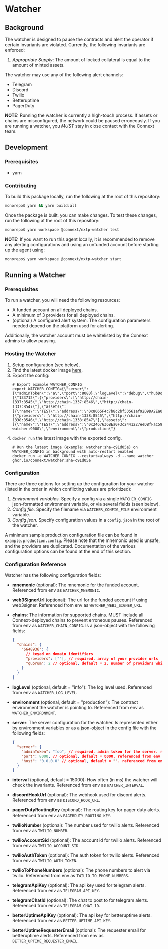 # Watcher

## Background

The watcher is designed to pause the contracts and alert the operator if certain invariants are violated. Currently, the following invariants are enforced:

1. _Appropriate Supply_: The amount of locked collateral is equal to the amount of minted assets.

The watcher may use any of the following alert channels:

- Telegram
- Discord
- Twilio
- Betteruptime
- PagerDuty

**NOTE:** Running the watcher is currently a high-touch process. If assets or chains are misconfigured, the network could be paused erroneously. If you are running a watcher, you _MUST_ stay in close contact with the Connext team.

## Development

### Prerequisites

- yarn

### Contributing

To build this package locally, run the following at the root of this repository:

```sh
monorepo$ yarn && yarn build:all
```

Once the package is built, you can make changes. To test these changes, run the following at the root of this repository:

```sh
monorepo$ yarn workspace @connext/nxtp-watcher test
```

**NOTE:** If you want to run this agent locally, it is recommended to remove any alerting configurations and using an unfunded account before starting up the agent using:

```sh
monorepo$ yarn workspace @connext/nxtp-watcher start
```

## Running a Watcher

### Prerequisites

To run a watcher, you will need the following resources:

- A funded account on all deployed chains.
- A minimum of 3 providers for all deployed chains.
- (optional) A configured alert system. The configuration parameters needed depend on the platform used for alerting.

Additionally, the watcher account must be whitelisted by the Connext admins to allow pausing.

### Hosting the Watcher

1. Setup configuration (see below).
2. Find the latest docker image [here](https://github.com/connext/monorepo/pkgs/container/watcher).
3. Export the config:
   ```
   # Export example WATCHER_CONFIG
   export WATCHER_CONFIG={\"server\":{\"adminToken\":\"a\",\"port\":8080},\"logLevel\":\"debug\",\"hubDomain\":\"1337\",\"interval\":15000,\"chains\":{\"133712\":{\"providers\":[\"http://chain-1337:8545\",\"http://chain-1337:8546\",\"http://chain-1337:8547\"],\"assets\":[{\"name\":\"TEST\",\"address\":\"0x8065F4c7b8c2bf53561af92D9DA2Ea022A0b28Ca\"}]},\"133812\":{\"providers\":[\"http://chain-1338:8545\",\"http://chain-1338:8546\",\"http://chain-1338:8547\"],\"assets\":[{\"name\":\"TEST\",\"address\":\"0x2467636BEa0F3c2441227eeDBfFaC59f11D54a80\"}]}},\"web3SignerUrl\":\"http://signer-watcher:9000\",\"environment\":\"production\"}
   ```
4. `docker run` the latest image with the exported config.
   ```
   # Run the latest image (example: watcher:sha-c91d05e) on WATCHER_CONFIG in background with auto-restart enabled
   docker run -e WATCHER_CONFIG --restart=always -d --name watcher ghcr.io/connext/watcher:sha-c91d05e
   ```

### Configuration

There are three options for setting up the configuration for your watcher (listed in the order in which conflicting values are prioritized):

1. _Environment variables._ Specify a config via a single `WATCHER_CONFIG` json-formatted environment variable, or via several fields (seen below).
2. _Config file._ Specify the filename via `WATCHER_CONFIG_FILE` environment variable.
3. _Config json._ Specify configuration values in a `config.json` in the root of the watcher.

A minimum sample production configuration file can be found in `example.production.config`. Please note that the mnemonic used is unsafe, and the providers are duplicated. Documentation of the various configuration options can be found at the end of this section.

### Configuration Reference

Watcher has the following configuration fields:

- **mnemonic** (optional): The mnemonic for the funded account. Referenced from env as `WATCHER_MNEMONIC`.
- **web3SignerUrl** (optional): The url for the funded account if using web3signer. Referenced from env as `WATCHER_WEB3_SIGNER_URL`.
- **chains**: The information for supported chains. MUST include all Connext-deployed chains to prevent erroneous pauses. Referenced from env as `WATCHER_CHAIN_CONFIG`. Is a json-object with the following fields:

  ```json
  {
    "chains": {
      "6648936": {
        // keyed on domain identifiers
        "providers": [""], // required. array of your provider urls
        "quorum": 2 // optional, default = 2. number of providers which must return a valid response, must be at least 2.
      }
    }
  }
  ```

- **logLevel** (optional, default = "info"): The log level used. Referenced from env as `WATCHER_LOG_LEVEL`.
- **environment** (optional, default = "production"): The contract environment the watcher is pointing to. Referenced from env as `WATCHER_ENVIRONMENT`.
- **server**: The server configuration for the watcher. Is represented either by environment variables or as a json-object in the config file with the following fields:

  ```json
  {
    "server": {
      "adminToken": "foo", // required. admin token for the server. referenced from env as WATCHER_ADMIN_TOKEN
      "port": 8000, // optional, default = 8000. referenced from env as WATCHER_PORT
      "host": "0.0.0.0" // optional, default = "". referenced from env as WATCHER_HOST
    }
  }
  ```

- **interval** (optional, default = 15000): How often (in ms) the watcher will check the invariants. Referenced from env as `WATCHER_INTERVAL`.
- **discordHookUrl** (optional): The webhook used for discord alerts. Referenced from env as `DISCORD_HOOK_URL`.
- **pagerDutyRoutingKey** (optional): The routing key for pager duty alerts. Referenced from env as `PAGERDUTY_ROUTING_KEY`.
- **twilioNumber** (optional): The number used for twilio alerts. Referenced from env as `TWILIO_NUMBER`.
- **twilioAccountSid** (optional): The account id for twilio alerts. Referenced from env as `TWILIO_ACCOUNT_SID`.
- **twilioAuthToken** (optional): The auth token for twilio alerts. Referenced from env as `TWILIO_AUTH_TOKEN`.
- **twilioToPhoneNumbers** (optional): The phone numbers to alert via twilio. Referenced from env as `TWILIO_TO_PHONE_NUMBERS`.
- **telegramApiKey** (optional): The api key used for telegram alerts. Referenced from env as `TELEGRAM_API_KEY`.
- **telegramChatId** (optional): The chat to post to for telegram alerts. Referenced from env as `TELEGRAM_CHAT_ID`.
- **betterUptimeApiKey** (optional): The api key for betteruptime alerts. Referenced from env as `BETTER_UPTIME_API_KEY`.
- **betterUptimeRequesterEmail** (optional): The requester email for betteruptime alerts. Referenced from env as `BETTER_UPTIME_REQUESTER_EMAIL`.
